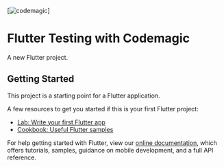 [![codemagic](https://api.codemagic.io/apps/5f11a4d3511dd1001157bcf7/5f11a4d3511dd1001157bcf6/status_badge.svg)]

# Flutter Testing with Codemagic

A new Flutter project.

## Getting Started

This project is a starting point for a Flutter application.

A few resources to get you started if this is your first Flutter project:

- [Lab: Write your first Flutter app](https://flutter.dev/docs/get-started/codelab)
- [Cookbook: Useful Flutter samples](https://flutter.dev/docs/cookbook)

For help getting started with Flutter, view our
[online documentation](https://flutter.dev/docs), which offers tutorials,
samples, guidance on mobile development, and a full API reference.
